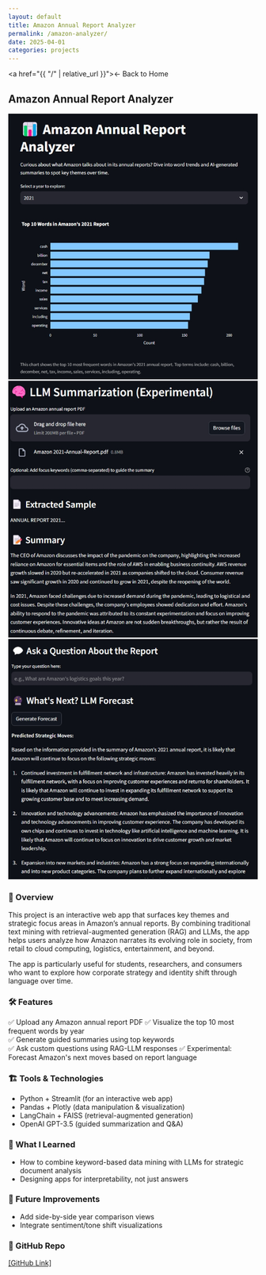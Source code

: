 ```yaml
---
layout: default
title: Amazon Annual Report Analyzer
permalink: /amazon-analyzer/
date: 2025-04-01
categories: projects
---
```

<a href="{{ "/" | relative_url }}">← Back to Home</a>

## Amazon Annual Report Analyzer  

![Amazon Annual Report Analyzer](/assets/static/top10words_amazonreportanalyzer.jpeg)
![Amazon Annual Report Analyzer](/assets/static/upload_and_summary_amazonreportanalyzer.jpeg)
![Amazon Annual Report Analyzer](/assets/static/further_questions_amazonreportanalyzer.jpeg)

### 🔬 Overview  
This project is an interactive web app that surfaces key themes and strategic focus areas in Amazon’s annual reports. By combining traditional text mining with retrieval-augmented generation (RAG) and LLMs, the app helps users analyze how Amazon narrates its evolving role in society, from retail to cloud computing, logistics, entertainment, and beyond.

The app is particularly useful for students, researchers, and consumers who want to explore how corporate strategy and identity shift through language over time.

### 🛠 Features  
✅ Upload any Amazon annual report PDF 
✅ Visualize the top 10 most frequent words by year  
✅ Generate guided summaries using top keywords  
✅ Ask custom questions using RAG-LLM responses
✅ Experimental: Forecast Amazon's next moves based on report language

### 🏗️ Tools & Technologies  
- Python + Streamlit (for an interactive web app)
- Pandas + Plotly (data manipulation & visualization)  
- LangChain + FAISS (retrieval-augmented generation)  
- OpenAI GPT-3.5 (guided summarization and Q&A)  

### 📌 What I Learned  
- How to combine keyword-based data mining with LLMs for strategic document analysis
- Designing apps for interpretability, not just answers  

### 🚀 Future Improvements  
- Add side-by-side year comparison views  
- Integrate sentiment/tone shift visualizations  

### 📂 GitHub Repo
[\[GitHub Link\]](https://github.com/yuummmer/amazon_report_analyzer.git)